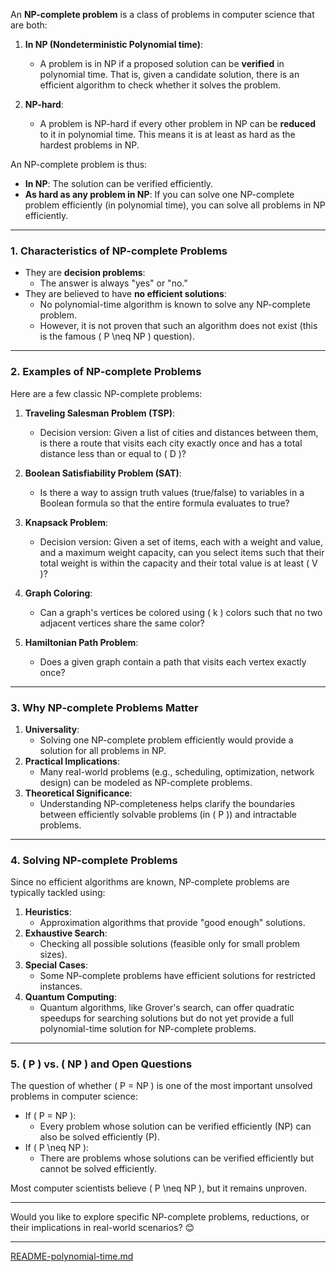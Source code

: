 An **NP-complete problem** is a class of problems in computer science that are both:

1. **In NP (Nondeterministic Polynomial time)**:
   - A problem is in NP if a proposed solution can be **verified** in polynomial time. That is, given a candidate solution, there is an efficient algorithm to check whether it solves the problem.

2. **NP-hard**:
   - A problem is NP-hard if every other problem in NP can be **reduced** to it in polynomial time. This means it is at least as hard as the hardest problems in NP.

An NP-complete problem is thus:
- **In NP**: The solution can be verified efficiently.
- **As hard as any problem in NP**: If you can solve one NP-complete problem efficiently (in polynomial time), you can solve all problems in NP efficiently.

---

### **1. Characteristics of NP-complete Problems**
- They are **decision problems**:
  - The answer is always "yes" or "no."
- They are believed to have **no efficient solutions**:
  - No polynomial-time algorithm is known to solve any NP-complete problem.
  - However, it is not proven that such an algorithm does not exist (this is the famous \( P \neq NP \) question).

---

### **2. Examples of NP-complete Problems**
Here are a few classic NP-complete problems:
1. **Traveling Salesman Problem (TSP)**:
   - Decision version: Given a list of cities and distances between them, is there a route that visits each city exactly once and has a total distance less than or equal to \( D \)?

2. **Boolean Satisfiability Problem (SAT)**:
   - Is there a way to assign truth values (true/false) to variables in a Boolean formula so that the entire formula evaluates to true?

3. **Knapsack Problem**:
   - Decision version: Given a set of items, each with a weight and value, and a maximum weight capacity, can you select items such that their total weight is within the capacity and their total value is at least \( V \)?

4. **Graph Coloring**:
   - Can a graph's vertices be colored using \( k \) colors such that no two adjacent vertices share the same color?

5. **Hamiltonian Path Problem**:
   - Does a given graph contain a path that visits each vertex exactly once?

---

### **3. Why NP-complete Problems Matter**
1. **Universality**:
   - Solving one NP-complete problem efficiently would provide a solution for all problems in NP.
2. **Practical Implications**:
   - Many real-world problems (e.g., scheduling, optimization, network design) can be modeled as NP-complete problems.
3. **Theoretical Significance**:
   - Understanding NP-completeness helps clarify the boundaries between efficiently solvable problems (in \( P \)) and intractable problems.

---

### **4. Solving NP-complete Problems**
Since no efficient algorithms are known, NP-complete problems are typically tackled using:
1. **Heuristics**:
   - Approximation algorithms that provide "good enough" solutions.
2. **Exhaustive Search**:
   - Checking all possible solutions (feasible only for small problem sizes).
3. **Special Cases**:
   - Some NP-complete problems have efficient solutions for restricted instances.
4. **Quantum Computing**:
   - Quantum algorithms, like Grover's search, can offer quadratic speedups for searching solutions but do not yet provide a full polynomial-time solution for NP-complete problems.

---

### **5. \( P \) vs. \( NP \) and Open Questions**
The question of whether \( P = NP \) is one of the most important unsolved problems in computer science:
- If \( P = NP \):
  - Every problem whose solution can be verified efficiently (NP) can also be solved efficiently (P).
- If \( P \neq NP \):
  - There are problems whose solutions can be verified efficiently but cannot be solved efficiently.

Most computer scientists believe \( P \neq NP \), but it remains unproven.

---

Would you like to explore specific NP-complete problems, reductions, or their implications in real-world scenarios? 😊


---

[README-polynomial-time.md](https://t2m.io/ozou92X)
